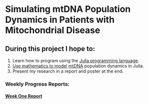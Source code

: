 # Simulating mtDNA Population Dynamics in Patients with Mitochondrial Disease

## During this project I hope to:

1. Learn how to program using the [Julia programming language](https://julialang.org/).
1. [Use mathematics to model](https://people.maths.bris.ac.uk/~madjl/course_text.pdf) [mtDNA](https://ghr.nlm.nih.gov/mitochondrial-dna) population dynamics in Julia.
1. Present my research in a report and poster at the end.

### Weekly Progress Reports:

#### [Week One Report](https://github.com/lwlss/MacPherson_2020/blob/master/markdown/weekone.md)
